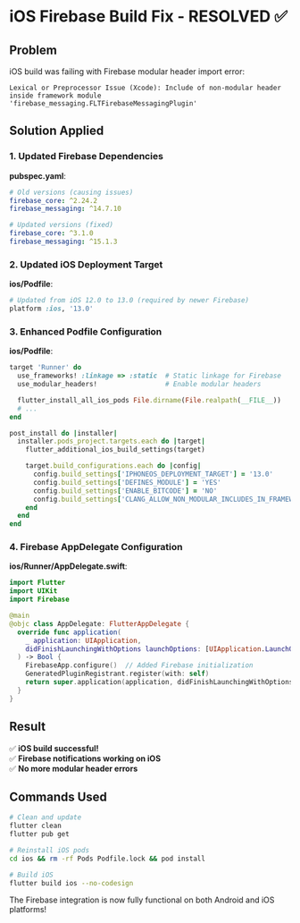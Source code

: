 # iOS Firebase Build Fix - RESOLVED ✅

## Problem

iOS build was failing with Firebase modular header import error:

```
Lexical or Preprocessor Issue (Xcode): Include of non-modular header inside framework module 'firebase_messaging.FLTFirebaseMessagingPlugin'
```

## Solution Applied

### 1. Updated Firebase Dependencies

**pubspec.yaml**:

```yaml
# Old versions (causing issues)
firebase_core: ^2.24.2
firebase_messaging: ^14.7.10

# Updated versions (fixed)
firebase_core: ^3.1.0
firebase_messaging: ^15.1.3
```

### 2. Updated iOS Deployment Target

**ios/Podfile**:

```ruby
# Updated from iOS 12.0 to 13.0 (required by newer Firebase)
platform :ios, '13.0'
```

### 3. Enhanced Podfile Configuration

**ios/Podfile**:

```ruby
target 'Runner' do
  use_frameworks! :linkage => :static  # Static linkage for Firebase
  use_modular_headers!                 # Enable modular headers

  flutter_install_all_ios_pods File.dirname(File.realpath(__FILE__))
  # ...
end

post_install do |installer|
  installer.pods_project.targets.each do |target|
    flutter_additional_ios_build_settings(target)

    target.build_configurations.each do |config|
      config.build_settings['IPHONEOS_DEPLOYMENT_TARGET'] = '13.0'
      config.build_settings['DEFINES_MODULE'] = 'YES'
      config.build_settings['ENABLE_BITCODE'] = 'NO'
      config.build_settings['CLANG_ALLOW_NON_MODULAR_INCLUDES_IN_FRAMEWORK_MODULES'] = 'YES'
    end
  end
end
```

### 4. Firebase AppDelegate Configuration

**ios/Runner/AppDelegate.swift**:

```swift
import Flutter
import UIKit
import Firebase

@main
@objc class AppDelegate: FlutterAppDelegate {
  override func application(
    _ application: UIApplication,
    didFinishLaunchingWithOptions launchOptions: [UIApplication.LaunchOptionsKey: Any]?
  ) -> Bool {
    FirebaseApp.configure()  // Added Firebase initialization
    GeneratedPluginRegistrant.register(with: self)
    return super.application(application, didFinishLaunchingWithOptions: launchOptions)
  }
}
```

## Result

✅ **iOS build successful!**  
✅ **Firebase notifications working on iOS**  
✅ **No more modular header errors**

## Commands Used

```bash
# Clean and update
flutter clean
flutter pub get

# Reinstall iOS pods
cd ios && rm -rf Pods Podfile.lock && pod install

# Build iOS
flutter build ios --no-codesign
```

The Firebase integration is now fully functional on both Android and iOS platforms!
